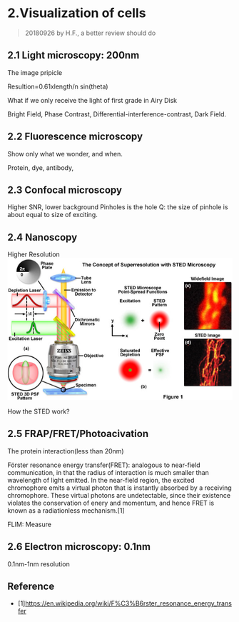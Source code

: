 # 2.Visualization of cells

> 20180926 by H.F., a better review should do

## 2.1 Light microscopy: 200nm
The image pripicle

Resultion=0.61xlength/n sin(theta)

What if we only receive the light of first grade in Airy Disk

Bright Field, Phase Contrast, Differential-interference-contrast, Dark Field.


## 2.2 Fluorescence microscopy
Show only what we wonder, and when.

Protein, dye, antibody, 

## 2.3 Confocal microscopy
Higher SNR, lower background
Pinholes is the hole
Q: the size of pinhole is about equal to size of exciting.


## 2.4 Nanoscopy
Higher Resolution
![STED](3/3_1StedConeptTutorial.jpg)

How the STED work?

## 2.5 FRAP/FRET/Photoacivation
The protein interaction(less than 20nm)

Förster resonance energy transfer(FRET): analogous to near-field communication,
in that the radius of interaction is much smaller than wavelength of light
emitted. In the near-field region, the excited chromophore emits a virtual
photon that is instantly absorbed by a receiving chromophore. These virtual
photons are undetectable, since their existence violates the conservation of
enery and momentum, and hence FRET is known as a radiationless mechanism.[1]

FLIM: Measure

## 2.6 Electron microscopy: 0.1nm
0.1nm-1nm resolution

## Reference
- [1]https://en.wikipedia.org/wiki/F%C3%B6rster_resonance_energy_transfer

